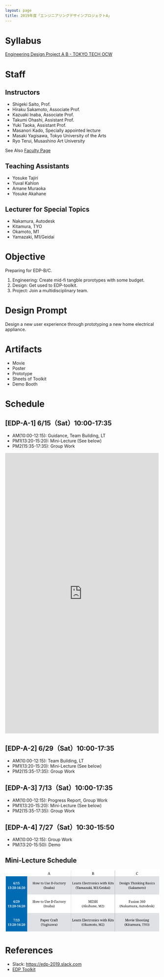```yaml
---
layout: page
title: 2019年度「エンジニアリングデザインプロジェクトA」
---
```


# Syllabus

[Engineering Design Project A B - TOKYO TECH OCW](http://www.ocw.titech.ac.jp/index.php?module=General&action=T0300&GakubuCD=2&GakkaCD=321502&KeiCD=15&course=2&KamokuCD=321502&KougiCD=201903604&Nendo=2019&vid=03&lang=EN)

# Staff

## Instructors

* Shigeki Saito, Prof.
* Hiraku Sakamoto, Associate Prof.
* Kazuaki Inaba, Associate Prof.
* Takumi Ohashi, Assistant Prof.
* Yuki Taoka, Assistant Prof.
* Masanori Kado, Specially appointed lecture
* Masaki Yagisawa, Tokyo University of the Arts
* Ryo Terui, Musashino Art University

See Also [Faculty Page](/faculty-team//)

## Teaching Assistants

* Yosuke Tajiri
* Yuval Kahlon
* Amane Muraoka
* Yosuke Akahane

## Lecturer for Special Topics

* Nakamura, Autodesk
* Kitamura, TYO
* Okamoto, M1
* Yamazaki, M1/Geidai

# Objective
Preparing for EDP-B/C.

1. Engineering: Create mid-fi tangble prorotypes with some budget.
2. Design: Get used to EDP-toolkit.
3. Project: Join a multidisciplinary team.

# Design Prompt
Design a new user experience through prototyping a new home electrical appliance.

# Artifacts
* Movie
* Poster
* Prototype
* Sheets of Toolkit
* Demo Booth

# Schedule

## [EDP-A-1] 6/15（Sat）10:00-17:35

* AM(10:00-12:15): Guidance, Team Building, LT
* PM1(13:20-15:20): Mini-Lecture (See below)
* PM2(15:35-17:35): Group Work

<iframe src="https://www.facebook.com/plugins/post.php?href=https%3A%2F%2Fwww.facebook.com%2Ftitech.cbec%2Fposts%2F978910185651195&width=500" width="500" height="909" style="border:none;overflow:hidden" scrolling="no" frameborder="0" allowTransparency="true" allow="encrypted-media"></iframe>

## [EDP-A-2] 6/29（Sat）10:00-17:35

* AM(10:00-12:15): Team Building, LT
* PM1(13:20-15:20): Mini-Lecture (See below)
* PM2(15:35-17:35): Group Work

## [EDP-A-3] 7/13（Sat）10:00-17:35

* AM(10:00-12:15): Progress Report, Group Work
* PM1(13:20-15:20): Mini-Lecture (See below)
* PM2(15:35-17:35): Group Work

## [EDP-A-4] 7/27（Sat）10:30-15:50

* AM(10:00-12:15): Group Work
* PM(13:20-15:50): Demo

## Mini-Lecture Schedule

![](mini-lecture.png)

# References

- Slack: <https://edp-2019.slack.com>
- [EDP Toolkit](/toolkit)

<!-- # Final Report
 !-- 
 !-- 本レポートは【最終発表会】の終了後に提出してください！！
 !-- Please use this form AFTER YOUR FINAL PRESENTATION!!!
 !-- 
 !-- EDP-Aを終えて今「あなたが」「自らの体験に基づいて」考えるところを記述してください。（日本語回答の場合、各設問250文字の回答を想定。英語での回答も可（下記参照）。）
 !-- Please answer the following questions either in English or in Japanese, based on YOUR Actual Experience in this class. For each questions, please answer in One Paragraph (approx. 100 words).
 !-- 
 !-- 字数をカウントするため、まずWordなどに記述してから、コピー＆ペーストすることをお薦めします。
 !-- Before submission, please write drafts using MS Words or other software to count the length of your answer.
 !-- 
 !-- 〆切：　2019年8月9日（金）　24:00
 !-- Due on 2019/8/9, Fri., 24:00
 !-- 
 !-- 1) デザインプロセスをDTFよりもさらに実践的に回す中で、あなたが新たに得た「学び」でもっとも大きかったことを一つ挙げてください（具体的なデザインプロセスやツールを挙げること）。そして、あなたの班の最終ソリューションの中に、そのプロセスやツールがどのように活かされたかを説明して下さい（抽象的な描写は避け、あなた自身の体験を書くこと）。While you utilize the design process in this lecture (more practically than DTF class), what was the biggest lesson (takeaway from this lecture) for you? And how your lesson was used in the final solution of your group? (Please describe your own experience.)
 !-- 
 !-- 
 !-- 2) デザインプロセスやツールの中で、十分に理解できなかった、あるいは十分に実行／活用できなかったことで、もっとも大きかったことを一つ挙げてください。そして、もしそのことがうまく実行できていれば、あなたの班の最終ソリューションをどのように改善できていたと考えているか説明して下さい。Among the design process that you studied in this lecture, what was the biggest thing that you could not understand or could not implement well? And in what way it might improve your final solution had you properly implement the design process?
 !-- 
 !-- 3) あなたの班の中で、（あなた以外で）もっとも貢献の大きかったメンバーの名前を書いて下さい。Please write the name of a member in your group (besides you) who contributed to the group activities the most.
 !-- 
 !-- 4) あなたのグループの活動の中で、上記のメンバーの貢献がなぜもっとも大きいと考えたのか（なぜ今後の自分のロールモデルとなりうるのか）、その理由を説明して下さい。抽象的な描写は避け、具体的なエピソードに基づく記述をしてください。Please explain the reason why you think this member has contributed to the group activities the most (why he/she can be your role model). Please avoid abstract description; please write concrete episodes. -->

